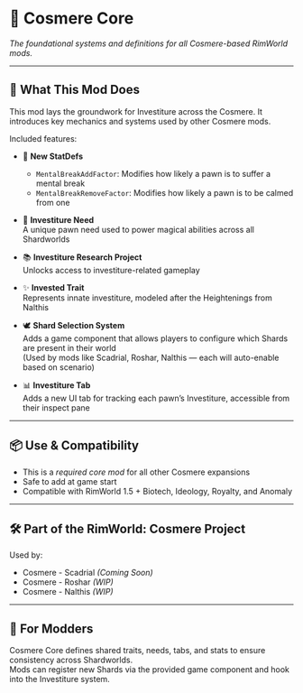 # 💠 Cosmere Core

*The foundational systems and definitions for all Cosmere-based RimWorld mods.*

---

## 🌌 What This Mod Does

This mod lays the groundwork for Investiture across the Cosmere. It introduces key mechanics and systems used by other
Cosmere mods.

Included features:

- 🧠 **New StatDefs**
    - `MentalBreakAddFactor`: Modifies how likely a pawn is to suffer a mental break
    - `MentalBreakRemoveFactor`: Modifies how likely a pawn is to be calmed from one

- 🔮 **Investiture Need**  
  A unique pawn need used to power magical abilities across all Shardworlds

- 📚 **Investiture Research Project**  
  Unlocks access to investiture-related gameplay

- ✨ **Invested Trait**  
  Represents innate investiture, modeled after the Heightenings from Nalthis

- 🕊️ **Shard Selection System**  
  Adds a game component that allows players to configure which Shards are present in their world  
  (Used by mods like Scadrial, Roshar, Nalthis — each will auto-enable based on scenario)

- 📊 **Investiture Tab**  
  Adds a new UI tab for tracking each pawn’s Investiture, accessible from their inspect pane

---

## 📦 Use & Compatibility

- This is a *required core mod* for all other Cosmere expansions
- Safe to add at game start
- Compatible with RimWorld 1.5 + Biotech, Ideology, Royalty, and Anomaly

---

## 🛠️ Part of the RimWorld: Cosmere Project

Used by:

- Cosmere - Scadrial *(Coming Soon)*
- Cosmere - Roshar *(WIP)*
- Cosmere - Nalthis *(WIP)*

---

## 🧪 For Modders

Cosmere Core defines shared traits, needs, tabs, and stats to ensure consistency across Shardworlds.  
Mods can register new Shards via the provided game component and hook into the Investiture system.

